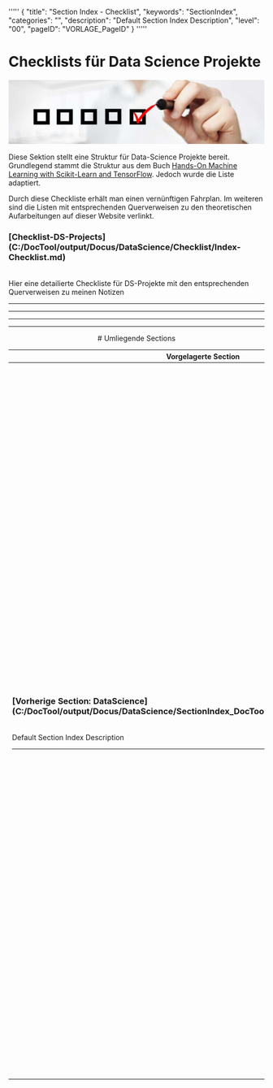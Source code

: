 '''''
{
"title": "Section Index - Checklist",
"keywords": "SectionIndex",
"categories": "",
"description": "Default Section Index Description",
"level": "00",
"pageID": "VORLAGE_PageID"
}
'''''


<h1>Checklists für Data Science Projekte</h1>

![BannerChecklist](imgs/2020-11-19-08-20-02.png)

Diese Sektion stellt eine Struktur für Data-Science Projekte bereit. Grundlegend stammt die Struktur aus dem Buch [Hands-On Machine Learning with Scikit-Learn and TensorFlow](https://www.worldofbooks.com/de-de/buecher/aurelien-geron/hands-on-machine-learning-with-scikit-learn-and-tensorflow/9781491962299?gclid=Cj0KCQiAqdP9BRDVARIsAGSZ8Alm40a8zxjfIyjGM67T-ZiH33kYIyl6aG519sW7ImXQb6gp8VXba7QaAt-FEALw_wcB#GOR009031172). Jedoch wurde die Liste adaptiert.

Durch diese Checkliste erhält man einen vernünftigen Fahrplan. Im weiteren sind die Listen mit entsprechenden Querverweisen zu den theoretischen Aufarbeitungen auf dieser Website verlinkt.


<h3>[Checklist-DS-Projects](C:/DocTool/output/Docus/DataScience/Checklist/Index-Checklist.md)</h3><br>Hier eine detailierte Checkliste für DS-Projekte mit den entsprechenden Querverweisen zu meinen Notizen <hr><center><hr><hr><hr> # Umliegende Sections
 </h2><br><table><thead> <tr> <th><center>Vorgelagerte Section</center></th> <th><center>Nachgelagerte Section</center></th></tr></thead><tbody><tr><td><h3>[Vorherige Section: DataScience](C:/DocTool/output/Docus/DataScience/SectionIndex_DocTooloutputDocusDataScience.html)</h3><br>Default Section Index Description<hr></td><td><h3>[Nachfolgende Section:</h3><h2><br> 01-BigPicture</h2>](C:/DocTool/output/Docus/DataScience/Checklist/01-BigPicture/SectionIndex_DocTooloutputDocusDataScienceChecklist01-BigPicture.html)<br>Landing-Page für die Aufgabenstellung des Big-Pictures.<hr><h3>[Nachfolgende Section:</h3><h2><br> 02_GetTheData</h2>](C:/DocTool/output/Docus/DataScience/Checklist/02_GetTheData/SectionIndex_DocTooloutputDocusDataScienceChecklist02_GetTheData.html)<br>Default Section Index Description<hr><h3>[Nachfolgende Section:</h3><h2><br> 03_Exploration</h2>](C:/DocTool/output/Docus/DataScience/Checklist/03_Exploration/SectionIndex_DocTooloutputDocusDataScienceChecklist03_Exploration.html)<br>Default Section Index Description<hr><h3>[Nachfolgende Section:</h3><h2><br> 04_Preparation</h2>](C:/DocTool/output/Docus/DataScience/Checklist/04_Preparation/SectionIndex_DocTooloutputDocusDataScienceChecklist04_Preparation.html)<br>Default Section Index Description<hr><h3>[Nachfolgende Section:</h3><h2><br> 05_Short-ListPromissingModels</h2>](C:/DocTool/output/Docus/DataScience/Checklist/05_Short-ListPromissingModels/SectionIndex_DocTooloutputDocusDataScienceChecklist05_Short-ListPromissingModels.html)<br>Default Section Index Description<hr><h3>Nachfolgende Section:</h3><br><h2> Die Metadaten wurde nicht eingelesen<br></h2><h3>Nachfolgende Section:</h3><br><h2> Die Metadaten wurde nicht eingelesen<br></h2><h3>Nachfolgende Section:</h3><br><h2> Die Metadaten wurde nicht eingelesen<br></h2></td></tr></tbody></table>